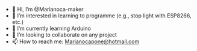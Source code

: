 - 👋 Hi, I’m @Marianoca-maker
- 👀 I’m interested in learning to programme (e.g., stop light with ESP8266, etc.)
- 🌱 I’m currently learning Arduino
- 💞️ I’m looking to collaborate on any project
- 📫 How to reach me: Marianocapone@hotmail.com

<!---
Marianoca-maker/Marianoca-maker is a ✨ special ✨ repository because its `README.md` (this file) appears on your GitHub profile.
You can click the Preview link to take a look at your changes.
--->
